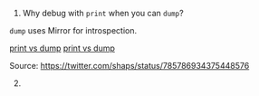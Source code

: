 1) Why debug with `print` when you can `dump`?

`dump` uses Mirror for introspection.

[print vs dump](CuetDMrXYAA_KA2.jpg)
[print vs dump](slack-imgs.com.jpeg)

Source: https://twitter.com/shaps/status/785786934375448576

2) 
